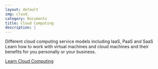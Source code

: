 ```yaml
---
layout: default
img: cloud.
category: Documents
title: Cloud Computing
description: |
---
```

  Different cloud computing service models including IaaS, PaaS and SaaS  
  Learn how to work with virtual machines and cloud machines and their benefits for you personally or your business.

  [Learn Cloud Computing](https://www.cloud.markinfo.dev/)